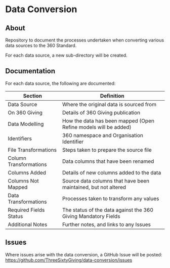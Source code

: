 Data Conversion
=====================

About
-------------
Repository to document the processes undertaken when converting various data sources to the 360 Standard.

For each data source, a new sub-directory will be created.

Documentation
---------------
For each data source, the following are documented:

| Section                | Definition                                                      |
|------------------------|-----------------------------------------------------------------|
| Data Source            | Where the original data is sourced from                         |
| On 360 Giving          | Details of 360 Giving publication                               |
| Data Modelling         | How the data has been mapped (Open Refine models will be added) |
| Identifiers            | 360 namespace and Organisation Identifier                       |
| File Transformations   | Steps taken to prepare the source file                          |
| Column Transformations | Data columns that have been renamed                             |
| Columns Added          | Details of new columns added to the data                        |
| Columns Not Mapped     | Source data columns that have been maintained, but not altered  |
| Data Transformations   | Processes taken to transform any values                         |
| Required Fields Status | The status of the data against the 360 Giving Mandatory Fields  |
| Additional Notes       | Further notes, and links to any Issues                          |

Issues
---------------
Where issues arise with the data conversion, a GitHub Issue will be posted: https://github.com/ThreeSixtyGiving/data-conversion/issues
